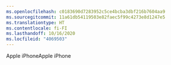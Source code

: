 ```yaml
---
ms.openlocfilehash: c0183690d7283952c5ce4bcba3dbf216b7604aa9
ms.sourcegitcommit: 11a61db54119503e82faec5f99c4273e8d1247e5
ms.translationtype: HT
ms.contentlocale: fi-FI
ms.lasthandoff: 10/16/2020
ms.locfileid: "4069503"
---
```

<span data-ttu-id="c9a9a-101">Apple iPhone</span><span class="sxs-lookup"><span data-stu-id="c9a9a-101">Apple iPhone</span></span>